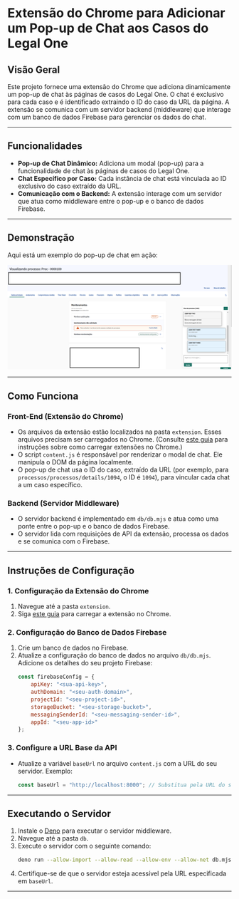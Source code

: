 # Extensão do Chrome para Adicionar um Pop-up de Chat aos Casos do Legal One

## Visão Geral
Este projeto fornece uma extensão do Chrome que adiciona dinamicamente um pop-up de chat às páginas de casos do Legal One. O chat é exclusivo para cada caso e é identificado extraindo o ID do caso da URL da página. A extensão se comunica com um servidor backend (middleware) que interage com um banco de dados Firebase para gerenciar os dados do chat.

---

## Funcionalidades
- **Pop-up de Chat Dinâmico:** Adiciona um modal (pop-up) para a funcionalidade de chat às páginas de casos do Legal One.
- **Chat Específico por Caso:** Cada instância de chat está vinculada ao ID exclusivo do caso extraído da URL.
- **Comunicação com o Backend:** A extensão interage com um servidor que atua como middleware entre o pop-up e o banco de dados Firebase.

---

## Demonstração
Aqui está um exemplo do pop-up de chat em ação:

![Demonstração do Pop-up de Chat](imgdemo1.png)

---

## Como Funciona
### Front-End (Extensão do Chrome)
- Os arquivos da extensão estão localizados na pasta `extension`. Esses arquivos precisam ser carregados no Chrome. (Consulte [este guia](https://developer.chrome.com/docs/extensions/mv3/getstarted/) para instruções sobre como carregar extensões no Chrome.)
- O script `content.js` é responsável por renderizar o modal de chat. Ele manipula o DOM da página localmente.
- O pop-up de chat usa o ID do caso, extraído da URL (por exemplo, para `processos/processos/details/1094`, o ID é `1094`), para vincular cada chat a um caso específico.

### Backend (Servidor Middleware)
- O servidor backend é implementado em `db/db.mjs` e atua como uma ponte entre o pop-up e o banco de dados Firebase.
- O servidor lida com requisições de API da extensão, processa os dados e se comunica com o Firebase.

---

## Instruções de Configuração
### 1. Configuração da Extensão do Chrome
1. Navegue até a pasta `extension`.
2. Siga [este guia](https://developer.chrome.com/docs/extensions/mv3/getstarted/) para carregar a extensão no Chrome.

### 2. Configuração do Banco de Dados Firebase
1. Crie um banco de dados no Firebase.
2. Atualize a configuração do banco de dados no arquivo `db/db.mjs`. Adicione os detalhes do seu projeto Firebase:
   ```javascript
   const firebaseConfig = {
       apiKey: "<sua-api-key>",
       authDomain: "<seu-auth-domain>",
       projectId: "<seu-project-id>",
       storageBucket: "<seu-storage-bucket>",
       messagingSenderId: "<seu-messaging-sender-id>",
       appId: "<seu-app-id>"
   };
   ```

### 3. Configure a URL Base da API
- Atualize a variável `baseUrl` no arquivo `content.js` com a URL do seu servidor. Exemplo:
   ```javascript
   const baseUrl = "http://localhost:8000"; // Substitua pela URL do seu servidor
   ```

---

## Executando o Servidor
1. Instale o [Deno](https://deno.land/) para executar o servidor middleware.
2. Navegue até a pasta `db`.
3. Execute o servidor com o seguinte comando:
   ```bash
   deno run --allow-import --allow-read --allow-env --allow-net db.mjs
   ```
4. Certifique-se de que o servidor esteja acessível pela URL especificada em `baseUrl`.

---
